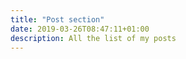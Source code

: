 ```yaml
---
title: "Post section"
date: 2019-03-26T08:47:11+01:00
description: All the list of my posts
---
```

